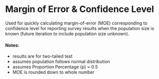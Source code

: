# Margin of Error & Confidence Level
Used for quickly calculating margin-of-error (MOE) corresponding to confidence level for reporting survey results when the population size is known (future iteration to include population size unknown).
#### Notes:
+ results are for two-tailed test
+ assumes population follows normal distribution
+ assumes Proportion Percentage (p) = 0.5
+ MOE is rounded down to whole number
